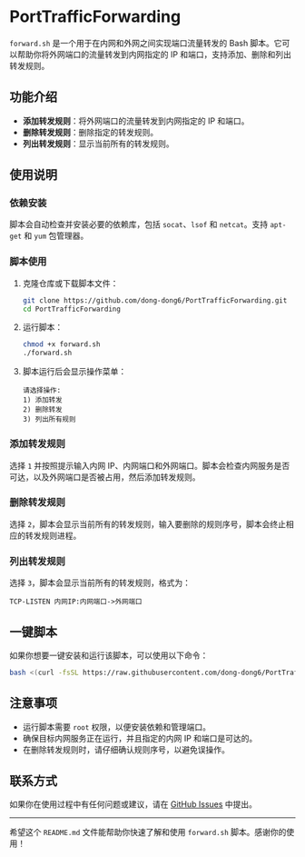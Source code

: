 # PortTrafficForwarding

`forward.sh` 是一个用于在内网和外网之间实现端口流量转发的 Bash 脚本。它可以帮助你将外网端口的流量转发到内网指定的 IP 和端口，支持添加、删除和列出转发规则。

## 功能介绍

- **添加转发规则**：将外网端口的流量转发到内网指定的 IP 和端口。
- **删除转发规则**：删除指定的转发规则。
- **列出转发规则**：显示当前所有的转发规则。

## 使用说明

### 依赖安装

脚本会自动检查并安装必要的依赖库，包括 `socat`、`lsof` 和 `netcat`。支持 `apt-get` 和 `yum` 包管理器。

### 脚本使用

1. 克隆仓库或下载脚本文件：
    ```bash
    git clone https://github.com/dong-dong6/PortTrafficForwarding.git
    cd PortTrafficForwarding
    ```

2. 运行脚本：
    ```bash
    chmod +x forward.sh
    ./forward.sh
    ```

3. 脚本运行后会显示操作菜单：
    ```
    请选择操作:
    1) 添加转发
    2) 删除转发
    3) 列出所有规则
    ```

### 添加转发规则

选择 `1` 并按照提示输入内网 IP、内网端口和外网端口。脚本会检查内网服务是否可达，以及外网端口是否被占用，然后添加转发规则。

### 删除转发规则

选择 `2`，脚本会显示当前所有的转发规则，输入要删除的规则序号，脚本会终止相应的转发规则进程。

### 列出转发规则

选择 `3`，脚本会显示当前所有的转发规则，格式为：
```
TCP-LISTEN 内网IP:内网端口->外网端口
```

## 一键脚本

如果你想要一键安装和运行该脚本，可以使用以下命令：

```bash
bash <(curl -fsSL https://raw.githubusercontent.com/dong-dong6/PortTrafficForwarding/main/forward.sh)
```

## 注意事项

- 运行脚本需要 `root` 权限，以便安装依赖和管理端口。
- 确保目标内网服务正在运行，并且指定的内网 IP 和端口是可达的。
- 在删除转发规则时，请仔细确认规则序号，以避免误操作。

## 联系方式

如果你在使用过程中有任何问题或建议，请在 [GitHub Issues](https://github.com/dong-dong6/PortTrafficForwarding/issues) 中提出。

---

希望这个 `README.md` 文件能帮助你快速了解和使用 `forward.sh` 脚本。感谢你的使用！
